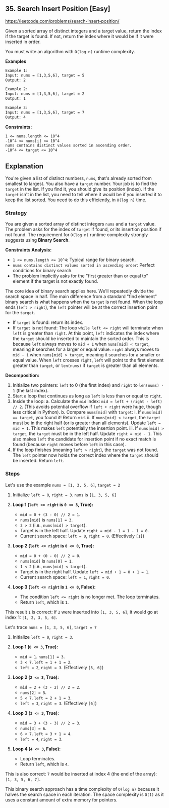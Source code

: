 ## 35. Search Insert Position [Easy]
https://leetcode.com/problems/search-insert-position/

Given a sorted array of distinct integers and a target value, return the index if the target is found. If not, return the index where it would be if it were inserted in order.

You must write an algorithm with `O(log n)` runtime complexity.

**Examples**
```tex
Example 1:
Input: nums = [1,3,5,6], target = 5
Output: 2

Example 2:
Input: nums = [1,3,5,6], target = 2
Output: 1

Example 3:
Input: nums = [1,3,5,6], target = 7
Output: 4
```

**Constraints:**
```tex
1 <= nums.length <= 10^4
-10^4 <= nums[i] <= 10^4
nums contains distinct values sorted in ascending order.
-10^4 <= target <= 10^4
```

## Explanation
You're given a list of distinct numbers, `nums`, that's already sorted from smallest to largest. You also have a `target` number. Your job is to find the `target` in the list. If you find it, you should give its position (index). If the `target` isn't in the list, you need to tell where it *would* be if you inserted it to keep the list sorted. You need to do this efficiently, in `O(log n)` time.

### Strategy
You are given a sorted array of distinct integers `nums` and a `target` value.
The problem asks for the index of `target` if found, or its insertion position if not found. The requirement for `O(log n)` runtime complexity strongly suggests using **Binary Search**.

**Constraints Analysis:**
* `1 <= nums.length <= 10^4`: Typical range for binary search.
* `nums contains distinct values sorted in ascending order`: Perfect conditions for binary search.
* The problem implicitly asks for the "first greater than or equal to" element if the target is not exactly found.

The core idea of binary search applies here. We'll repeatedly divide the search space in half. The main difference from a standard "find element" binary search is what happens when the `target` is not found. When the loop ends (`left > right`), the `left` pointer will be at the correct insertion point for the `target`.

* If `target` is found: return its index.
* If `target` is not found: The loop `while left <= right` will terminate when `left` is greater than `right`. At this point, `left` indicates the index where the `target` should be inserted to maintain the sorted order. This is because `left` always moves to `mid + 1` when `nums[mid] < target`, meaning it searches for a larger or equal value. `right` always moves to `mid - 1` when `nums[mid] > target`, meaning it searches for a smaller or equal value. When `left` crosses `right`, `left` will point to the first element greater than `target`, or `len(nums)` if `target` is greater than all elements.

**Decomposition:**
1.  Initialize two pointers: `left` to 0 (the first index) and `right` to `len(nums) - 1` (the last index).
2.  Start a loop that continues as long as `left` is less than or equal to `right`.
3.  Inside the loop:
    a.  Calculate the `mid` index: `mid = left + (right - left) // 2`. (This avoids potential overflow if `left + right` were huge, though less critical in Python).
    b.  Compare `nums[mid]` with `target`:
        i.  If `nums[mid] == target`, you found it! Return `mid`.
        ii. If `nums[mid] < target`, the `target` must be in the right half (or is greater than all elements). Update `left = mid + 1`. This makes `left` potentially the insertion point.
        iii. If `nums[mid] > target`, the `target` must be in the left half. Update `right = mid - 1`. This also makes `left` the candidate for insertion point if no exact match is found (because `right` moves before `left` in this case).
4.  If the loop finishes (meaning `left > right`), the `target` was not found. The `left` pointer now holds the correct index where the `target` should be inserted. Return `left`.

### Steps
Let's use the example `nums = [1, 3, 5, 6]`, `target = 2`

1.  Initialize `left = 0`, `right = 3`.
    `nums` is `[1, 3, 5, 6]`

2.  **Loop 1 (`left <= right` is `0 <= 3`, True):**
    * `mid = 0 + (3 - 0) // 2 = 1`.
    * `nums[mid]` is `nums[1] = 3`.
    * `3 > 2` (i.e., `nums[mid] > target`).
    * Target is in the left half. Update `right = mid - 1 = 1 - 1 = 0`.
    * Current search space: `left = 0`, `right = 0`. (Effectively `[1]`)

3.  **Loop 2 (`left <= right` is `0 <= 0`, True):**
    * `mid = 0 + (0 - 0) // 2 = 0`.
    * `nums[mid]` is `nums[0] = 1`.
    * `1 < 2` (i.e., `nums[mid] < target`).
    * Target is in the right half. Update `left = mid + 1 = 0 + 1 = 1`.
    * Current search space: `left = 1`, `right = 0`.

4.  **Loop 3 (`left <= right` is `1 <= 0`, False):**
    * The condition `left <= right` is no longer met. The loop terminates.
    * Return `left`, which is `1`.

This result `1` is correct: if `2` were inserted into `[1, 3, 5, 6]`, it would go at index 1: `[1, 2, 3, 5, 6]`.

Let's trace `nums = [1, 3, 5, 6]`, `target = 7`

1.  Initialize `left = 0`, `right = 3`.

2.  **Loop 1 (`0 <= 3`, True):**
    * `mid = 1`. `nums[1] = 3`.
    * `3 < 7`. `left = 1 + 1 = 2`.
    * `left = 2`, `right = 3`. (Effectively `[5, 6]`)

3.  **Loop 2 (`2 <= 3`, True):**
    * `mid = 2 + (3 - 2) // 2 = 2`.
    * `nums[2] = 5`.
    * `5 < 7`. `left = 2 + 1 = 3`.
    * `left = 3`, `right = 3`. (Effectively `[6]`)

4.  **Loop 3 (`3 <= 3`, True):**
    * `mid = 3 + (3 - 3) // 2 = 3`.
    * `nums[3] = 6`.
    * `6 < 7`. `left = 3 + 1 = 4`.
    * `left = 4`, `right = 3`.

5.  **Loop 4 (`4 <= 3`, False):**
    * Loop terminates.
    * Return `left`, which is `4`.

This is also correct: `7` would be inserted at index 4 (the end of the array): `[1, 3, 5, 6, 7]`.

This binary search approach has a time complexity of `O(log n)` because it halves the search space in each iteration. The space complexity is `O(1)` as it uses a constant amount of extra memory for pointers.

